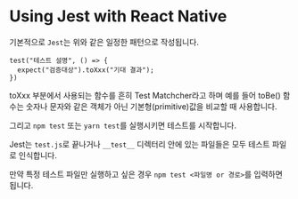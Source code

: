 # Using Jest with React Native

기본적으로 `Jest`는 위와 같은 일정한 패턴으로 작성됩니다.

```
test("테스트 설명", () => {
  expect("검증대상").toXxx("기대 결과");
})
```

toXxx 부분에서 사용되는 함수를 흔히 Test Matchcher라고 하며 예를 들어 toBe() 함수는 숫자나 문자와 같은 객체가 아닌 기본형(primitive)값을 비교할 때 사용합니다.

그리고 `npm test` 또는 `yarn test`를 실행시키면 테스트를 시작합니다.

Jest는 `test.js`로 끝나거나 `__test__` 디렉터리 안에 있는 파일들은 모두 테스트 파일로 인식합니다.

만약 특정 테스트 파일만 실행하고 싶은 경우 `npm test <파일명 or 경로>`를 입력하면 됩니다.
